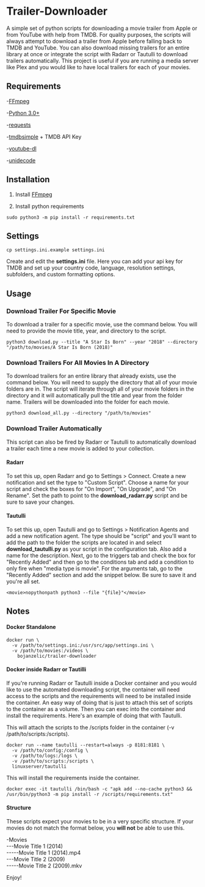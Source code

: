# Trailer-Downloader
A simple set of python scripts for downloading a movie trailer from Apple or from YouTube with help from TMDB. For quality purposes, the scripts will always attempt to download a trailer from Apple before falling back to TMDB and YouTube. You can also download missing trailers for an entire library at once or integrate the script with Radarr or Tautulli to download trailers automatically. This project is useful if you are running a media server like Plex and you would like to have local trailers for each of your movies.

## Requirements
-[FFmpeg](https://github.com/FFmpeg/FFmpeg)

-[Python 3.0+](https://www.python.org/)

-[requests](https://github.com/psf/requests)

-[tmdbsimple](https://github.com/celiao/tmdbsimple/blob/master/README.rst) + TMDB API Key

-[youtube-dl](https://github.com/rg3/youtube-dl/blob/master/README.md#installation)

-[unidecode](https://github.com/avian2/unidecode)

## Installation
1. Install [FFmpeg](https://github.com/FFmpeg/FFmpeg)

2. Install python requirements
```
sudo python3 -m pip install -r requirements.txt
```

## Settings
```
cp settings.ini.example settings.ini
```
Create and edit the **settings.ini** file. Here you can add your api key for TMDB and set up your country code, language, resolution settings, subfolders, and custom formatting options.

## Usage

### Download Trailer For Specific Movie

To download a trailer for a specific movie, use the command below. You will need to provide the movie title, year, and directory to the script.
```
python3 download.py --title "A Star Is Born" --year "2018" --directory "/path/to/movies/A Star Is Born (2018)"
```

### Download Trailers For All Movies In A Directory

To download trailers for an entire library that already exists, use the command below. You will need to supply the directory that all of your movie folders are in. The script will iterate through all of your movie folders in the directory and it will automatically pull the title and year from the folder name. Trailers will be downloaded into the folder for each movie.
```
python3 download_all.py --directory "/path/to/movies"
```

### Download Trailer Automatically

This script can also be fired by Radarr or Tautulli to automatically download a trailer each time a new movie is added to your collection.

#### Radarr
To set this up, open Radarr and go to Settings > Connect. Create a new notification and set the type to "Custom Script". Choose a name for your script and check the boxes for "On Import", "On Upgrade", and "On Rename". Set the path to point to the **download_radarr.py** script and be sure to save your changes.

#### Tautulli
To set this up, open Tautulli and go to Settings > Notification Agents and add a new notification agent. The type should be "script" and you'll want to add the path to the folder the scripts are located in and select **download_tautulli.py** as your script in the configuration tab. Also add a name for the description. Next, go to the triggers tab and check the box for "Recently Added" and then go to the conditions tab and add a condition to only fire when "media type is movie". For the arguments tab, go to the "Recently Added" section and add the snippet below. Be sure to save it and you're all set.
```
<movie>nopythonpath python3 --file "{file}"</movie>
```

## Notes
#### Docker Standalone

```
docker run \
  -v /path/to/settings.ini:/usr/src/app/settings.ini \
  -v /path/to/movies:/videos \
    bojanzelic/trailer-downloader
````

#### Docker inside Radarr or Tautilli

If you're running Radarr or Tautulli inside a Docker container and you would like to use the automated downloading script, the container will need access to the scripts and the requirements will need to be installed inside the container. An easy way of doing that is just to attach this set of scripts to the container as a volume. Then you can exec into the container and install the requirements. Here's an example of doing that with Tautulli.

This will attach the scripts to the /scripts folder in the container (-v /path/to/scripts:/scripts).
```
docker run --name tautulli --restart=always -p 8181:8181 \
  -v /path/to/config:/config \
  -v /path/to/logs:/logs \
  -v /path/to/scripts:/scripts \
  linuxserver/tautulli
```

This will install the requirements inside the container.
```
docker exec -it tautulli /bin/bash -c "apk add --no-cache python3 && /usr/bin/python3 -m pip install -r /scripts/requirements.txt"
```

#### Structure

These scripts expect your movies to be in a very specific structure. If your movies do not match the format below, you **will not** be able to use this.

-Movies  
---Movie Title 1 (2014)  
-----Movie Title 1 (2014).mp4  
---Movie Title 2 (2009)  
-----Movie Title 2 (2009).mkv  

Enjoy!